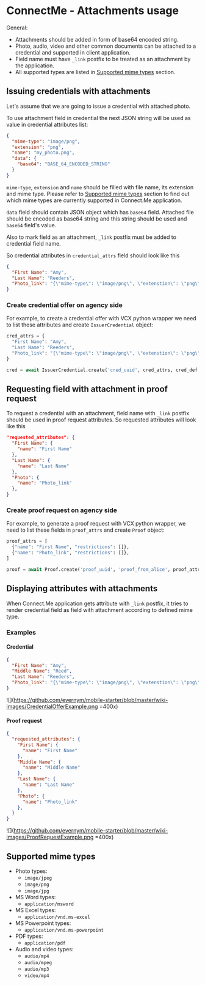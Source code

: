 # ConnectMe - Attachments usage

General:

* Attachments should be added in form of base64 encoded string.
* Photo, audio, video and other common documents can be attached to a credential and supported in client application.
* Field name must have `_link` postfix to be treated as an attachment by the application.
* All supported types are listed in [Supported mime types](#supported-mime-types) section.

## Issuing credentials with attachments

Let's assume that we are going to issue a credential with attached photo.

To use attachment field in credential the next JSON string will be used as value in credential attributes list:

```json
{
  "mime-type": "image/png",
  "extension": "png",
  "name": "my_photo.png",
  "data": {
    "base64": "BASE_64_ENCODED_STRING"
  }
}
```

`mime-type`, `extension` and `name` should be filled with file name, its extension and mime type.
Please refer to [Supported mime types](#supported-mime-types) section to find out which mime types are currently supported in Connect.Me application.

`data` field should contain JSON object which has `base64` field.
Attached file should be encoded as base64 string and this string should be used and `base64` field's value.

Also to mark field as an attachment, `_link` postfix must be added to credential field name.

So credential attributes in `credential_attrs` field should look like this

```json
{
  "First Name": "Amy",
  "Last Name": "Reeders",
  "Photo_link": "{\"mime-type\": \"image/png\", \"extenstion\": \"png\", \"name\": \"my_photo.png\", \"data\": {\"base64\":\"data:image/png;base64....\"}}"
}
```

### Create credential offer on agency side

For example, to create a credential offer with VCX python wrapper we need to list these attributes and create `IssuerCredential` object:

```python
cred_attrs = {
  "First Name": "Amy",
  "Last Name": "Reeders",
  "Photo_link": "{\"mime-type\": \"image/png\", \"extenstion\": \"png\", \"name\": \"my_photo.png\", \"data\": {\"base64\":\"data:image/png;base64....\"}}"
}

cred = await IssuerCredential.create('cred_uuid', cred_attrs, cred_def.handle, 'alice_credential', '0')

```

## Requesting field with attachment in proof request

To request a credential with an attachment, field name with `_link` postfix should be used in proof request attributes.
So requested attributes will look like this

```json
"requested_attributes": {
  "First Name": {
    "name": "First Name"
  },
  "Last Name": {
    "name": "Last Name"
  },
  "Photo": {
    "name": "Photo_link"
  },
}
```

### Create proof request on agency side

For example, to generate a proof request with VCX python wrapper, we need to list these fields in `proof_attrs` and create `Proof` object:

```python
proof_attrs = [
  {"name": "First Name", "restrictions": []},
  {"name": "Photo_link", "restrictions": []},
]

proof = await Proof.create('proof_uuid', 'proof_from_alice', proof_attrs, {})
```

## Displaying attributes with attachments

When Connect.Me application gets attribute with `_link` postfix, it tries to render credential field as field with attachment according to defined mime type.

### Examples

#### Credential

```json
{
  "First Name": "Amy",
  "Middle Name": "Reed",
  "Last Name": "Reeders",
  "Photo_link": "{\"mime-type\": \"image/png\", \"extenstion\": \"png\", \"name\": \"my_photo.png\", \"data\": {\"base64\":\"data:image/png;base64....\"}}"
}  
```

![](https://github.com/evernym/mobile-starter/blob/master/wiki-images/CredentialOfferExample.png =400x)

#### Proof request

```json
{
  "requested_attributes": {
    "First Name": {
      "name": "First Name"
    },
    "Middle Name": {
      "name": "Middle Name"
    },
    "Last Name": {
      "name": "Last Name"
    },
    "Photo": {
      "name": "Photo_link"
    },
  }
}
```

![](https://github.com/evernym/mobile-starter/blob/master/wiki-images/ProofRequestExample.png =400x)

## Supported mime types

* Photo types:
  * `image/jpeg`
  * `image/png`
  * `image/jpg`
* MS Word types:
  * `application/msword`
* MS Excel types:
  * `application/vnd.ms-excel`
* MS Powerpoint types:
  * `application/vnd.ms-powerpoint`  
* PDF types:
  * `application/pdf`
* Audio and video types:
  * `audio/mp4`
  * `audio/mpeg`
  * `audio/mp3`
  * `video/mp4`
